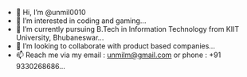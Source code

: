 - 👋 Hi, I’m @unmil0010
- 👀 I’m interested in coding and gaming...
- 🌱 I’m currently pursuing B.Tech in Information Technology from KIIT University, Bhubaneswar...
- 💞️ I’m looking to collaborate with product based companies...
- 📫 Reach me via my email : unmilm@gmail.com or phone : +91 9330268686...

<!---
unmil0010/unmil0010 is a ✨ special ✨ repository because its `README.md` (this file) appears on your GitHub profile.
You can click the Preview link to take a look at your changes.
--->
